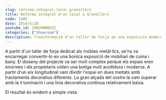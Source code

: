 ```yaml
---
slug: reforma-integral-local-granollers
title: Reforma integral d'un local a Granollers
code: 1405
date: 2014/5/28
youtube_id: 1RNU9NM0UZI
categories: ["Showroom"]
description: Transformació d'un taller de forja en una exposició moderna de mobles de cuina i bany, amb un disseny interior complex que divideix l'espai i utilitza la il·luminació per aconseguir una sensació acollidora.
---
```


A partir d'un taller de forja dedicat als mobles metàl·lics, se'ns va encarregar convertir-lo en una bonica exposició de mobiliari de cuina i bany. El disseny del projecte va ser molt complex perquè els espais eren enormes i els propietaris volien una botiga molt acollidora i moderna. A partir d'un eix longitudinal vam dividir l'espai en dues meitats amb tractaments decoratius diferents. La gran alçada del sostre la vam superar amb la il·luminació i una línia decorativa contínua relativament baixa.

El resultat és evident a simple vista.
